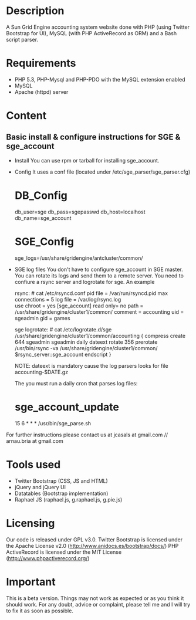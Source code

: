 Description
===========

A Sun Grid Engine accounting system website done with PHP (using Twitter Bootstrap for UI), MySQL (with PHP ActiveRecord as ORM) and a Bash script parser.

Requirements
============

- PHP 5.3, PHP-Mysql and PHP-PDO with the MySQL extension enabled
- MySQL
- Apache (httpd) server

Content
=======

Basic install & configure instructions for SGE & sge_account
------------------------------------------------------------

- Install
	You can use rpm or tarball for installing sge_account.

- Config
	It uses a conf file (located under /etc/sge_parser/sge_parser.cfg)

	# DB_Config
	db_user=sge
	db_pass=sgepasswd
	db_host=localhost
	db_name=sge_account

	# SGE_Config
	sge_logs=/usr/share/gridengine/antcluster/common/


- SGE log files
	You don't have to configure sge_account in SGE master. You can
	rotate its logs and send them to a remote server. You need to
	confiure a rsync server and logrotate for sge.
	An example

	rsync:
		# cat /etc/rsyncd.conf 
		pid file = /var/run/rsyncd.pid
		max connections = 5
		log file = /var/log/rsync.log	
		use chroot = yes
		[sge_account]
			read only= no
			path = /usr/share/gridengine/cluster1/common/
			comment = accounting
		        uid = sgeadmin
		        gid = games


	sge logrotate:
		# cat /etc/logrotate.d/sge
		/usr/share/gridengine/cluster1/common/accounting {
		    compress
		    create 644 sgeadmin sgeadmin 
		    daily
		    dateext
		    rotate 356
		    prerotate
		    /usr/bin/rsync -va /usr/share/gridengine/cluster1/common/ $rsync_server::sge_account
		    endscript
		}

	NOTE: dateext is mandatory cause the log parsers looks
		for file accounting-$DATE.gz

	The you must run a daily cron that parses log files:

	# sge_account_update
	15 6 * * * /usr/bin/sge_parse.sh

For further instructions please contact us at jcasals at gmail.com // arnau.bria at gmail.com

Tools used
==========

- Twitter Bootstrap (CSS, JS and HTML)
- jQuery and jQuery UI
- Datatables (Bootstrap implementation)
- Raphael JS (raphael.js, g.raphael.js, g.pie.js)

Licensing
=========

Our code is released under GPL v3.0.
Twitter Bootstrap is licensed under the Apache License v2.0 (http://www.anidocs.es/bootstrap/docs/)
PHP ActiveRecord is licensed under the MIT License (http://www.phpactiverecord.org/)

Important
=========

This is a beta version. Things may not work as expected or as you think it should work. For any doubt, advice or complaint, please tell me and I will try to fix it as soon as possible.
